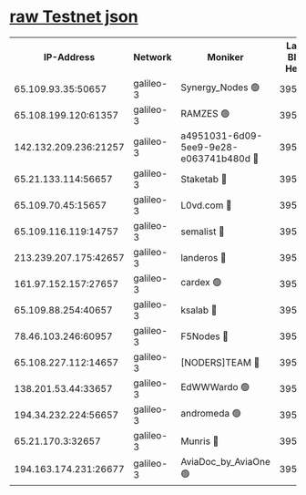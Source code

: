 [raw Testnet json](https://rpc-check.androt.stavr.tech/androt/rpcandrot_result.json)
=

<table><tr><th>IP-Address</th><th>Network</th><th>Moniker</th><th>Latest Block Height</th><th>Earliest Block Height</th><th>Catching Up</th><th>Voting Power</th><th>Scan Time</th></tr><tr><td>65.109.93.35:50657</td><td>galileo-3</td><td>Synergy_Nodes 🟢</td><td>3952725</td><td>0</td><td>False</td><td>0</td><td>2023-11-24T17:09:07.110604572UTC</td></tr><tr><td>65.108.199.120:61357</td><td>galileo-3</td><td>RAMZES 🟢</td><td>3952722</td><td>1</td><td>False</td><td>0</td><td>2023-11-24T17:08:49.115553917UTC</td></tr><tr><td>142.132.209.236:21257</td><td>galileo-3</td><td>a4951031-6d09-5ee9-9e28-e063741b480d 🔴</td><td>3952724</td><td>1</td><td>False</td><td>3</td><td>2023-11-24T17:09:02.340720352UTC</td></tr><tr><td>65.21.133.114:56657</td><td>galileo-3</td><td>Staketab 🔴</td><td>3952725</td><td>90001</td><td>False</td><td>2</td><td>2023-11-24T17:09:08.037457790UTC</td></tr><tr><td>65.109.70.45:15657</td><td>galileo-3</td><td>L0vd.com 🔴</td><td>3952724</td><td>659001</td><td>False</td><td>3</td><td>2023-11-24T17:09:06.745990711UTC</td></tr><tr><td>65.109.116.119:14757</td><td>galileo-3</td><td>semalist 🔴</td><td>3952720</td><td>2228721</td><td>False</td><td>1318</td><td>2023-11-24T17:08:41.993638352UTC</td></tr><tr><td>213.239.207.175:42657</td><td>galileo-3</td><td>landeros 🔴</td><td>3952719</td><td>2642001</td><td>False</td><td>72</td><td>2023-11-24T17:08:30.407097919UTC</td></tr><tr><td>161.97.152.157:27657</td><td>galileo-3</td><td>cardex 🟢</td><td>3952725</td><td>2945323</td><td>False</td><td>0</td><td>2023-11-24T17:09:07.686868023UTC</td></tr><tr><td>65.109.88.254:40657</td><td>galileo-3</td><td>ksalab 🔴</td><td>3952721</td><td>3000356</td><td>False</td><td>31921</td><td>2023-11-24T17:08:42.654837239UTC</td></tr><tr><td>78.46.103.246:60957</td><td>galileo-3</td><td>F5Nodes 🔴</td><td>3952725</td><td>3057001</td><td>False</td><td>24</td><td>2023-11-24T17:09:07.364029268UTC</td></tr><tr><td>65.108.227.112:14657</td><td>galileo-3</td><td>[NODERS]TEAM 🔴</td><td>3952719</td><td>3176323</td><td>False</td><td>959616</td><td>2023-11-24T17:08:30.731573976UTC</td></tr><tr><td>138.201.53.44:33657</td><td>galileo-3</td><td>EdWWWardo 🟢</td><td>3952719</td><td>3406335</td><td>False</td><td>0</td><td>2023-11-24T17:08:35.072487816UTC</td></tr><tr><td>194.34.232.224:56657</td><td>galileo-3</td><td>andromeda 🟢</td><td>3952721</td><td>3852720</td><td>False</td><td>0</td><td>2023-11-24T17:08:42.322718548UTC</td></tr><tr><td>65.21.170.3:32657</td><td>galileo-3</td><td>Munris 🔴</td><td>3952723</td><td>3852723</td><td>False</td><td>411</td><td>2023-11-24T17:08:55.961580227UTC</td></tr><tr><td>194.163.174.231:26677</td><td>galileo-3</td><td>AviaDoc_by_AviaOne 🟢</td><td>3952723</td><td>3928001</td><td>False</td><td>0</td><td>2023-11-24T17:08:55.561106237UTC</td></tr></table>
